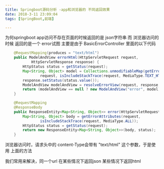 ```yaml
---
title: Springboot源码分析 -app和浏览器的 不同返回效果
date: 2018-3-11 23:09:04
tags: [SpringBoot,前端]

---
```

为何springboot app访问不存在页面的时候返回的是 json字符串
而 浏览器访问的时候 返回的是一个 error试图
主要是由于
BasicErrorController 里面的以下代码
``` java
	@RequestMapping(produces = "text/html")
	public ModelAndView errorHtml(HttpServletRequest request,
			HttpServletResponse response) {
		HttpStatus status = getStatus(request);
		Map<String, Object> model = Collections.unmodifiableMap(getErrorAttributes(
				request, isIncludeStackTrace(request, MediaType.TEXT_HTML)));
		response.setStatus(status.value());
		ModelAndView modelAndView = resolveErrorView(request, response, status, model);
		return (modelAndView == null ? new ModelAndView("error", model) : modelAndView);
	}

	@RequestMapping
	@ResponseBody
	public ResponseEntity<Map<String, Object>> error(HttpServletRequest request) {
		Map<String, Object> body = getErrorAttributes(request,
				isIncludeStackTrace(request, MediaType.ALL));
		HttpStatus status = getStatus(request);
		return new ResponseEntity<Map<String, Object>>(body, status);
	}
```

浏览器访问时，请求头中的 content-Type会带有 "text/html" 这个参数，于是使用 上面的方法

我们常用来解决，同一个url 在某些情况下返回json 某些情况下返回html